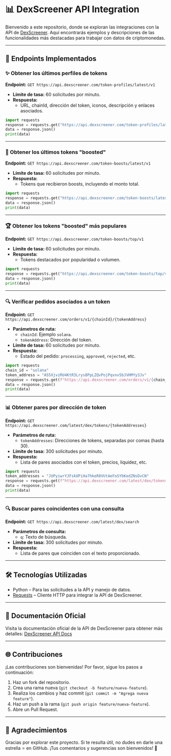 # 📊 DexScreener API Integration

Bienvenido a este repositorio, donde se exploran las integraciones con la API de [DexScreener](https://dexscreener.com). Aquí encontrarás ejemplos y descripciones de las funcionalidades más destacadas para trabajar con datos de criptomonedas.

---

## 🔄 Endpoints Implementados

### ✨ Obtener los últimos perfiles de tokens

**Endpoint:** `GET https://api.dexscreener.com/token-profiles/latest/v1`

- **Límite de tasa:** 60 solicitudes por minuto.
- **Respuesta:**
  - URL, chainId, dirección del token, iconos, descripción y enlaces asociados.

```python
import requests
response = requests.get("https://api.dexscreener.com/token-profiles/latest/v1")
data = response.json()
print(data)
```

---

### 🎡 Obtener los últimos tokens "boosted"

**Endpoint:** `GET https://api.dexscreener.com/token-boosts/latest/v1`

- **Límite de tasa:** 60 solicitudes por minuto.
- **Respuesta:**
  - Tokens que recibieron boosts, incluyendo el monto total.

```python
import requests
response = requests.get("https://api.dexscreener.com/token-boosts/latest/v1")
data = response.json()
print(data)
```

---

### 🏆 Obtener los tokens "boosted" más populares

**Endpoint:** `GET https://api.dexscreener.com/token-boosts/top/v1`

- **Límite de tasa:** 60 solicitudes por minuto.
- **Respuesta:**
  - Tokens destacados por popularidad o volumen.

```python
import requests
response = requests.get("https://api.dexscreener.com/token-boosts/top/v1")
data = response.json()
print(data)
```

---

### 🔍 Verificar pedidos asociados a un token

**Endpoint:** `GET https://api.dexscreener.com/orders/v1/{chainId}/{tokenAddress}`

- **Parámetros de ruta:**
  - `chainId`: Ejemplo `solana`.
  - `tokenAddress`: Dirección del token.
- **Límite de tasa:** 60 solicitudes por minuto.
- **Respuesta:**
  - Estado del pedido: `processing`, `approved`, `rejected`, etc.

```python
import requests
chain_id = "solana"
token_address = "A55XjvzRU4KtR3Lrys8PpLZQvPojPqvnv5bJVHMYy3Jv"
response = requests.get(f"https://api.dexscreener.com/orders/v1/{chain_id}/{token_address}")
data = response.json()
print(data)
```

---

### 📊 Obtener pares por dirección de token

**Endpoint:** `GET https://api.dexscreener.com/latest/dex/tokens/{tokenAddresses}`

- **Parámetros de ruta:**
  - `tokenAddresses`: Direcciones de tokens, separadas por comas (hasta 30).
- **Límite de tasa:** 300 solicitudes por minuto.
- **Respuesta:**
  - Lista de pares asociados con el token, precios, liquidez, etc.

```python
import requests
token_addresses = "JUPyiwrYJFskUPiHa7hkeR8VUtAeFoSYbKedZNsDvCN"
response = requests.get(f"https://api.dexscreener.com/latest/dex/tokens/{token_addresses}")
data = response.json()
print(data)
```

---

### 🔍 Buscar pares coincidentes con una consulta

**Endpoint:** `GET https://api.dexscreener.com/latest/dex/search`

- **Parámetros de consulta:**
  - `q`: Texto de búsqueda.
- **Límite de tasa:** 300 solicitudes por minuto.
- **Respuesta:**
  - Lista de pares que coinciden con el texto proporcionado.

---

## 🛠️ Tecnologías Utilizadas

- Python – Para las solicitudes a la API y manejo de datos.
- [Requests](https://pypi.org/project/requests/) – Cliente HTTP para integrar la API de DexScreener.

---

## 📖 Documentación Oficial

Visita la documentación oficial de la API de DexScreener para obtener más detalles: [DexScreener API Docs](https://dexscreener.com/docs)

---

## 🌐 Contribuciones

¡Las contribuciones son bienvenidas! Por favor, sigue los pasos a continuación:

1. Haz un fork del repositorio.
2. Crea una rama nueva (`git checkout -b feature/nueva-feature`).
3. Realiza los cambios y haz commit (`git commit -m "Agrega nueva feature"`).
4. Haz un push a la rama (`git push origin feature/nueva-feature`).
5. Abre un Pull Request.

---

## 🙌 Agradecimientos

Gracias por explorar este proyecto. Si te resulta útil, no dudes en darle una estrella ⭐ en GitHub. ¡Tus comentarios y sugerencias son bienvenidos! 🚀


